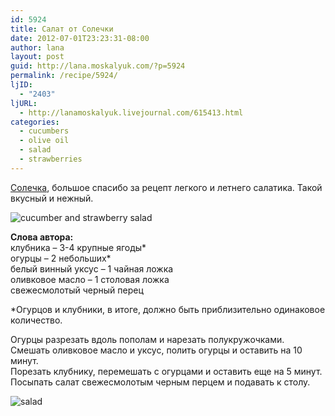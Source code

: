 ```yaml
---
id: 5924
title: Салат от Солечки
date: 2012-07-01T23:23:31-08:00
author: lana
layout: post
guid: http://lana.moskalyuk.com/?p=5924
permalink: /recipe/5924/
ljID:
  - "2403"
ljURL:
  - http://lanamoskalyuk.livejournal.com/615413.html
categories:
  - cucumbers
  - olive oil
  - salad
  - strawberries
---
```

[Солечка](http://donna-sol.livejournal.com/356561.html), большое спасибо за рецепт легкого и летнего салатика. Такой вкусный и нежный.

![cucumber and strawberry salad](http://farm9.staticflickr.com/8145/7484830784_0a25089cfc_c.jpg) 

**Слова автора:**  
клубника – 3-4 крупные ягоды*  
огурцы – 2 небольших*  
белый винный уксус – 1 чайная ложка  
оливковое масло – 1 столовая ложка  
свежесмолотый черный перец

*Огурцов и клубники, в итоге, должно быть приблизительно одинаковое количество.

Огурцы разрезать вдоль пополам и нарезать полукружочками. Смешать оливковое масло и уксус, полить огурцы и оставить на 10 минут.  
Порезать клубнику, перемешать с огурцами и оставить еще на 5 минут.  
Посыпать салат свежесмолотым черным перцем и подавать к столу.

![salad](http://farm8.staticflickr.com/7258/7484829984_c6f35dbde4_c.jpg)